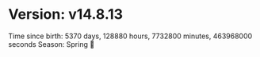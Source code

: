 # Version: v14.8.13
Time since birth: 5370 days, 128880 hours, 7732800 minutes, 463968000 seconds
Season: Spring 🌸
